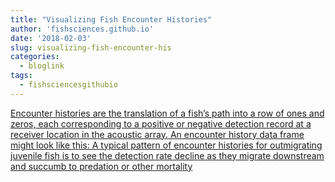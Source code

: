 ```yaml
---
title: "Visualizing Fish Encounter Histories"
author: 'fishsciences.github.io'
date: '2018-02-03'
slug: visualizing-fish-encounter-his
categories:
  - bloglink
tags:
  - fishsciencesgithubio
---
```


[Encounter histories are the translation of a fish’s path into a row of ones and zeros, each corresponding to a positive or negative detection record at a receiver location in the acoustic array. An encounter history data frame might look like this: A typical pattern of encounter histories for outmigrating juvenile fish is to see the detection rate decline as they migrate downstream and succumb to predation or other mortality<i class="fas fa-external-link-alt"></i>](https://fishsciences.github.io/post/visualizing-fish-encounter-histories/)

